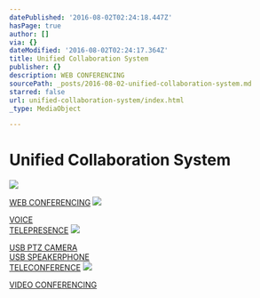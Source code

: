 ```yaml
---
datePublished: '2016-08-02T02:24:18.447Z'
hasPage: true
author: []
via: {}
dateModified: '2016-08-02T02:24:17.364Z'
title: Unified Collaboration System
publisher: {}
description: WEB CONFERENCING
sourcePath: _posts/2016-08-02-unified-collaboration-system.md
starred: false
url: unified-collaboration-system/index.html
_type: MediaObject

---
```

# Unified Collaboration System
![](https://s3-us-west-2.amazonaws.com/the-grid-img/p/d303fe8d415dff1beb3a8e7fa15ef4a998c67a23.png)

[WEB CONFERENCING][0]
![](https://the-grid-user-content.s3-us-west-2.amazonaws.com/7bbcbd4f-0f15-4040-aaab-e101aa546455.png)

[VOICE][1]  
[TELEPRESENCE][2]
![](https://the-grid-user-content.s3-us-west-2.amazonaws.com/b77ab12e-279b-4a57-b921-39e0b3d872a0.jpg)

[USB PTZ CAMERA][3]  
[USB SPEAKERPHONE][4]  
[TELECONFERENCE][5]
![](https://s3-us-west-2.amazonaws.com/the-grid-img/p/6b24e22cb471c64e2da7af8f47b31e401de322e3.png)

[VIDEO CONFERENCING][6]

[0]: https://www.spontania.com/en/index.php
[1]: http://www.polycom.com/voice-conferencing-solutions/conference-phones.html
[2]: http://www.polycom.com/hd-video-conferencing/telepresence-room-systems.html
[3]: http://www.clearone.com/products_unite200_ptz_camera
[4]: http://www.clearone.com/products_chat
[5]: http://www.clearone.com/products_tabletop_conferencing
[6]: http://www.vidyo.com/products/hosted-video-conferencing/